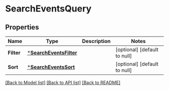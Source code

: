 # SearchEventsQuery

## Properties
Name | Type | Description | Notes
------------ | ------------- | ------------- | -------------
**Filter** | [***SearchEventsFilter**](SearchEventsFilter.md) |  | [optional] [default to null]
**Sort** | [***SearchEventsSort**](SearchEventsSort.md) |  | [optional] [default to null]

[[Back to Model list]](../README.md#documentation-for-models) [[Back to API list]](../README.md#documentation-for-api-endpoints) [[Back to README]](../README.md)

